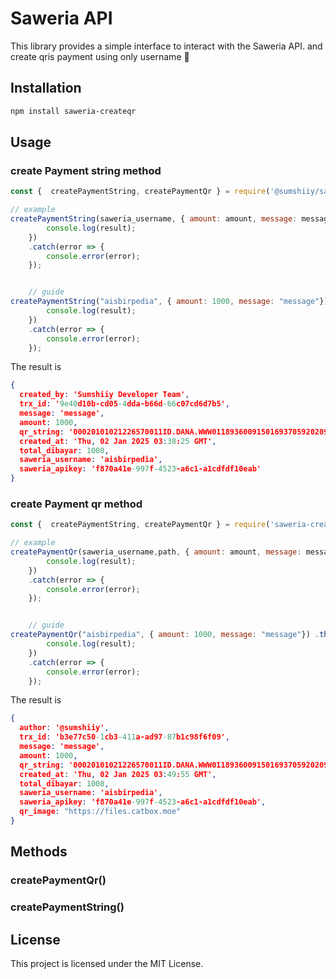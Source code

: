 # Saweria API

This library provides a simple interface to interact with the Saweria API.
and create qris payment using only username 🚀

## Installation

```bash
npm install saweria-createqr
```

## Usage

### create Payment string method
```javascript
const {  createPaymentString, createPaymentQr } = require('@sumshiiy/saweria-createqr');

// example
createPaymentString(saweria_username, { amount: amount, message: message}) .then(result => {
        console.log(result);
    })
    .catch(error => {
        console.error(error);
    });


    // guide
createPaymentString("aisbirpedia", { amount: 1000, message: "message"}) .then(result => {
        console.log(result);
    })
    .catch(error => {
        console.error(error);
    });
```

The result is
```json
{
  created_by: 'Sumshiiy Developer Team',
  trx_id: '9e40d10b-cd05-4dda-b66d-66c07cd6d7b5',
  message: 'message',
  amount: 1000,
  qr_string: '00020101021226570011ID.DANA.WWW011893600915016937059202091693705920303UME51440014ID.CO.QRIS.WWW0215ID20210917307330303UME520473925303360540410085802ID5907saweria6015Kota Jakarta Pu61051034062720115XxuNZHGj9C8i6zZ60490011ID.DANA.WWW0425MER20210714007745096086410501163046696',
  created_at: 'Thu, 02 Jan 2025 03:38:25 GMT',
  total_dibayar: 1008,
  saweria_username: 'aisbirpedia',
  saweria_apikey: 'f870a41e-997f-4523-a6c1-a1cdfdf10eab'
}
```


### create Payment qr method
```javascript
const {  createPaymentString, createPaymentQr } = require('saweria-createqr');

// example
createPaymentQr(saweria_username,path, { amount: amount, message: message}) .then(result => {
        console.log(result);
    })
    .catch(error => {
        console.error(error);
    });


    // guide
createPaymentQr("aisbirpedia", { amount: 1000, message: "message"}) .then(result => {
        console.log(result);
    })
    .catch(error => {
        console.error(error);
    });
```

The result is
```json
{
  author: '@sumshiiy',
  trx_id: 'b3e77c50-1cb3-411a-ad97-87b1c98f6f09',
  message: 'message',
  amount: 1000,
  qr_string: '00020101021226570011ID.DANA.WWW011893600915016937059202091693705920303UME51440014ID.CO.QRIS.WWW0215ID20210917307330303UME520473925303360540410085802ID5907saweria6015Kota Jakarta Pu61051034062720115cwKvEUVJQdw5qxR60490011ID.DANA.WWW0425MER2021071400774509608641050116304E3F9',
  created_at: 'Thu, 02 Jan 2025 03:49:55 GMT',
  total_dibayar: 1008,
  saweria_username: 'aisbirpedia',
  saweria_apikey: 'f870a41e-997f-4523-a6c1-a1cdfdf10eab',
  qr_image: "https://files.catbox.moe"
}
```


## Methods

### createPaymentQr()
### createPaymentString()

## License

This project is licensed under the MIT License.